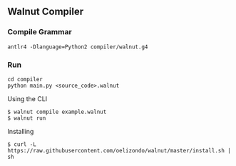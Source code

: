 ## Walnut Compiler

### Compile Grammar

```console
antlr4 -Dlanguage=Python2 compiler/walnut.g4
```

### Run

```console
cd compiler
python main.py <source_code>.walnut
```

Using the CLI

```console
$ walnut compile example.walnut
$ walnut run
```

Installing

```console
$ curl -L https://raw.githubusercontent.com/oelizondo/walnut/master/install.sh | sh
```
